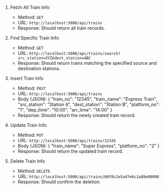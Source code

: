 
1. Fetch All Train Info
   - Method: `GET`
   - URL: `http://localhost:5000/api/trains`
   - Response: Should return all train records.

2. Find Specific Train Info
   - Method: `GET`
   - URL: `http://localhost:5000/api/trains/search?src_station=XYZ&dest_station=ABC`
   - Response: Should return trains matching the specified source and destination stations.

3. Insert Train Info
   - Method: `POST`
   - URL: `http://localhost:5000/api/trains`
   - Body (JSON):
     {
         "train_no": "12345",
         "train_name": "Express Train",
         "src_station": "Station A",
         "dest_station": "Station B",
         "platform_no": "1",
         "dep_time": "10:00",
         "arr_time": "14:00"
     }
   - Response: Should return the newly created train record.

4. Update Train Info
   - Method: `PUT`
   - URL: `http://localhost:5000/api/trains/12345`
   - Body (JSON):
     {
         "train_name": "Super Express",
         "platform_no": "2"
     }
   - Response: Should return the updated train record.

5. Delete Train Info
   - Method: `DELETE`
   - URL: `http://localhost:5000/api/trains/60f0c2e5a47e6c1a88e00000`
   - Response: Should confirm the deletion.
